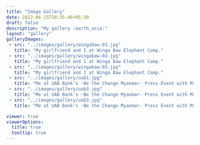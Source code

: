 ```yaml
---
title: "Image Gallery"
date: 2022-06-25T18:35:46+05:30
draft: false
description: "My gallery :earth_asia:"
layout: "gallery"
galleryImages:
 - src: "../images/gallery/wingabaw-01.jpg"
   title: "My girlfriend and I at Winga Baw Elephant Camp."
 - src: "../images/gallery/wingabaw-02.jpg"
   title: "My girlfriend and I at Winga Baw Elephant Camp."
 - src: "../images/gallery/wingabaw-03.jpg"
   title: "My girlfriend and I at Winga Baw Elephant Camp."
 - src: "../images/gallery/uab1.jpg"
   title: "Me at UAB Bank's -Be the Change Myanmar- Press Event with Mr. Christopher Loh (CEO of UAB) and Ms. Swe Zin Htike."
 - src: "../images/gallery/uab3.jpg"
   title: "Me at UAB Bank's -Be the Change Myanmar- Press Event with Mr. Christopher Loh (CEO of UAB) and Ms. Swe Zin Htike."
 - src: "../images/gallery/uab3.jpg"
   title: "Me at UAB Bank's -Be the Change Myanmar- Press Event with Mr. Christopher Loh (CEO of UAB) and Ms. Swe Zin Htike."

viewer: true
viewerOptions:
  title: true
  tooltip: true
---
```

